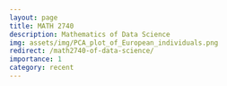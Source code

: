 ```yaml
---
layout: page
title: MATH 2740
description: Mathematics of Data Science
img: assets/img/PCA_plot_of_European_individuals.png
redirect: /math2740-of-data-science/
importance: 1
category: recent
---
```

